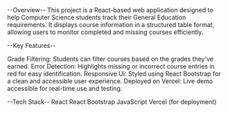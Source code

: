 --Overview--
This project is a React-based web application designed to help Computer Science students track their General Education requirements. It displays course information in a structured table format, allowing users to monitor completed and missing courses efficiently.


--Key Features--

Grade Filtering: Students can filter courses based on the grades they've earned.
Error Detection: Highlights missing or incorrect course entries in red for easy identification.
Responsive UI: Styled using React Bootstrap for a clean and accessible user experience.
Deployed on Vercel: Live demo accessible for real-time use and testing.

--Tech Stack--
React
React Bootstrap
JavaScript
Vercel (for deployment)
